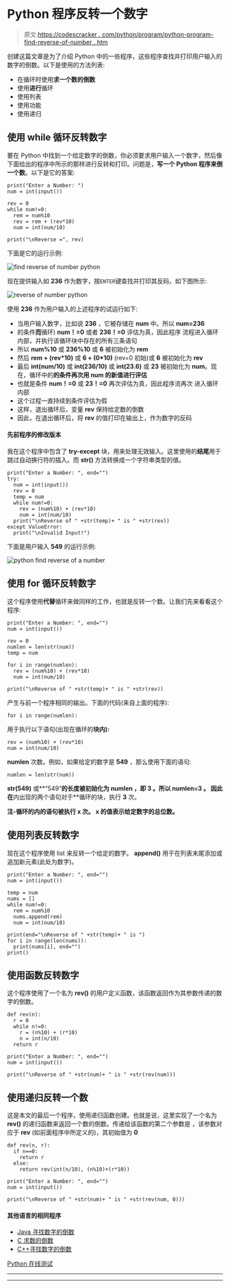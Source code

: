 # Python 程序反转一个数字

> 原文:[https://codescracker . com/python/program/python-program-find-reverse-of-number . htm](https://codescracker.com/python/program/python-program-find-reverse-of-number.htm)

创建这篇文章是为了介绍 Python 中的一些程序，这些程序查找并打印用户输入的数字的倒数。以下是使用的方法列表:

*   在循环时使用**求一个数的倒数**
*   使用**进行**循环
*   使用列表
*   使用功能
*   使用递归

## 使用 while 循环反转数字

要在 Python 中找到一个给定数字的倒数，你必须要求用户输入一个数字，然后像下面给出的程序中所示的那样进行反转和打印。问题是，**写一个 Python 程序来倒一个数**。以下是它的答案:

```
print("Enter a Number: ")
num = int(input())

rev = 0
while num!=0:
  rem = num%10
  rev = rem + (rev*10)
  num = int(num/10)

print("\nReverse =", rev)
```

下面是它的运行示例:

![find reverse of number python](../Images/f9974ff9ebd0043c16095d37ff76a4f7.png)

现在提供输入如 **236** 作为数字，按`ENTER`键查找并打印其反码，如下图所示:

![reverse of number python](../Images/d5a5db6dbcb6b69a59aef3aab7983fdb.png)

使用 **236** 作为用户输入的上述程序的试运行如下:

*   当用户输入数字，比如说 **236** ，它被存储在 **num** 中。所以 **num=236**
*   的条件**而**循环) **num！=0** 或者 **236！=0** 评估为真，因此程序 流程进入循环内部，并执行该循环块中存在的所有三条语句
*   所以 **num%10** 或 **236%10** 或 **6** 被初始化为 **rem**
*   然后 **rem + (rev*10)** 或 **6 + (0*10)** (rev=0 初始)或 **6** 被初始化为 **rev**
*   最后 **int(num/10)** 或 **int(236/10)** 或 **int(23.6)** 或 **23** 被初始化为 **num**。现在，循环中的**的条件再次用 **num** 的新值进行评估**
*   也就是条件 **num！=0** 或 **23！=0** 再次评估为真，因此程序流再次 进入循环内部
*   这个过程一直持续到条件评估为假
*   这样，退出循环后，变量 **rev** 保持给定数的倒数
*   因此，在退出循环后，将 **rev** 的值打印在输出上，作为数字的反码

#### 先前程序的修改版本

我在这个程序中包含了 **try-except** 块，用来处理无效输入。这里使用的**结尾**用于 跳过自动换行符的插入。而 **str()** 方法转换成一个字符串类型的值。

```
print("Enter a Number: ", end="")
try:
  num = int(input())
  rev = 0
  temp = num
  while num!=0:
    rev = (num%10) + (rev*10)
    num = int(num/10)
  print("\nReverse of " +str(temp)+ " is " +str(rev))
except ValueError:
  print("\nInvalid Input!")
```

下面是用户输入 **549** 的运行示例:

![python find reverse of a number](../Images/dcaf8900d26ec70139ce3f49bf2892d4.png)

## 使用 for 循环反转数字

这个程序使用**代替**循环来做同样的工作，也就是反转一个数。让我们先来看看这个程序:

```
print("Enter a Number: ", end="")
num = int(input())

rev = 0
numlen = len(str(num))
temp = num

for i in range(numlen):
  rev = (num%10) + (rev*10)
  num = int(num/10)

print("\nReverse of " +str(temp)+ " is " +str(rev))
```

产生与前一个程序相同的输出。下面的代码(来自上面的程序):

```
for i in range(numlen):
```

用于执行以下语句(出现在循环的**块内):**

```
rev = (num%10) + (rev*10)
num = int(num/10)
```

**numlen** 次数。例如，如果给定的数字是 **549** ，那么使用下面的语句:

```
numlen = len(str(num))
```

**str(549)** 或**“549”**的长度被初始化为 **numlen** ，即 **3** 。所以 **numlen=3** 。 因此在**内出现的两个语句对于**循环的块，执行 **3** 次。

**注-**循环的**内的语句被执行 **x** 次。 **x** 的值表示给定数字的总位数。**

## 使用列表反转数字

现在这个程序使用 list 来反转一个给定的数字。 **append()** 用于在列表末尾添加或追加新元素(此处为数字)。

```
print("Enter a Number: ", end="")
num = int(input())

temp = num
nums = []
while num!=0:
  rem = num%10
  nums.append(rem)
  num = int(num/10)

print(end="\nReverse of " +str(temp)+ " is ")
for i in range(len(nums)):
  print(nums[i], end="")
print()
```

## 使用函数反转数字

这个程序使用了一个名为 **rev()** 的用户定义函数，该函数返回作为其参数传递的数字的倒数。

```
def rev(n):
  r = 0
  while n!=0:
    r = (n%10) + (r*10)
    n = int(n/10)
  return r

print("Enter a Number: ", end="")
num = int(input())

print("\nReverse of " +str(num)+ " is " +str(rev(num)))
```

## 使用递归反转一个数

这是本文的最后一个程序，使用递归函数创建。也就是说，这里实现了一个名为 **rev()** 的递归函数来返回一个数的倒数。传递给该函数的第二个参数是 ，该参数对应于 **rev** (如前面程序中所定义的)，其初始值为 **0**

```
def rev(n, r):
  if n==0:
    return r
  else:
    return rev(int(n/10), (n%10)+(r*10))

print("Enter a Number: ", end="")
num = int(input())

print("\nReverse of " +str(num)+ " is " +str(rev(num, 0)))
```

#### 其他语言的相同程序

*   [Java 寻找数字的倒数](/java/program/java-program-reverse-numbers.htm)
*   [C 求数的倒数](/c/program/c-program-reverse-numbers.htm)
*   [C++寻找数字的倒数](/cpp/program/cpp-program-reverse-numbers.htm)

[Python 在线测试](/exam/showtest.php?subid=10)

* * *

* * *